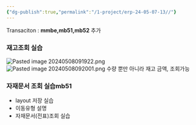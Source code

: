 ```yaml
---
{"dg-publish":true,"permalink":"/1-project/erp-24-05-07-13//"}
---
```



Transaciton : **mmbe,mb51,mb52** 추가
### 재고조회 실습
![Pasted image 20240508091922.png](/img/user/1.%20Project/ERP%EA%B5%90%EC%9C%A1(24.05.07~13)/Pasted%20image%2020240508091922.png)
![Pasted image 20240508092001.png](/img/user/1.%20Project/ERP%EA%B5%90%EC%9C%A1(24.05.07~13)/Pasted%20image%2020240508092001.png)
수량 뿐만 아니라 재고 금액, 조회가능

### 자재문서 조회 실습mb51
- layout 저장 실습
- 이동유형 설명
- 자재문서(전표)조회 실습